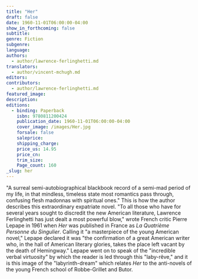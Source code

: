 ```yaml
---
title: "Her"
draft: false
date: 1960-11-01T06:00:00-04:00
show_in_forthcoming: false
subtitle:
genre: Fiction
subgenre:
language:
authors:
  - author/lawrence-ferlinghetti.md
translators:
  - author/vincent-mchugh.md
editors:
contributors:
  - author/lawrence-ferlinghetti.md
featured_image:
description:
editions:
  - binding: Paperback
    isbn: 9780811200424
    publication_date: 1960-11-01T06:00:00-04:00
    cover_image: /images/Her.jpg
    forsale: false
    saleprice:
    shipping_charge:
    price_us: 14.95
    price_cn:
    trim_size:
    Page_count: 160
_slug: her
---
```


"A surreal semi-autobiographical blackbook record of a semi-mad period of my life, in that mindless, timeless state most romantics pass through, confusing flesh madonnas with spiritual ones." This is how the author describes this extraordinary expatriate novel. "To all those who have for several years sought to discredit the new American literature, Lawrence Ferlinghetti has just dealt a most powerful blow," wrote French critic Pierre Lepape in 1961 when _Her_ was published in France as _La Quatrième Personne du Singulier_. Calling it "a masterpiece of the young American novel," Lepape declared it was "the confirmation of a great American writer who, in the hall of American literary glories, takes the place left vacant by the death of Hemingway." Lepape went on to speak of the "incredible verbal virtuosity" by which the reader is led through this "laby-rêve," and it is this image of the "labyrinth-dream" which relates _Her_ to the anti-novels of the young French school of Robbe-Grillet and Butor.

